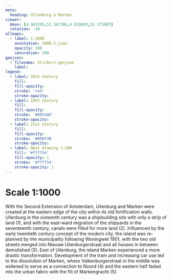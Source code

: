 ```yaml
---
meta:
  heading: Uilenburg & Marken
viewer:
  bbox: [4.901205,52.367386,4.910893,52.373007]
  rotation: -10
allmaps:
  - label: 1:1000
    annotation: 1000.1.json
    opacity: 100
    saturation: 100
geojson:
  - filename: Sticker1.geojson
    label: 
legend:
  - label: 16th Century
    fill:
    fill-opacity:
    stroke: 'red'
    stroke-opacity:
  - label: 19th Century
    fill:
    fill-opacity:
    stroke: '#0054A6'
    stroke-opacity:
  - label: 21st Century
    fill:
    fill-opacity:
    stroke: '#006F3B'
    stroke-opacity:
  - label: Next drawing 1:200
    fill: '#ffff54'
    fill-opacity: 1
    stroke: '#ffff54'
    stroke-opacity: 1
---
```

# Scale 1:1000
With the Second Extension of Amsterdam, Uilenburg and Marken were created at the eastern edge of the city within its old fortification walls. Uilenburg in the sixteenth century was a shipbuilding site with only a strip of land (1), and with the east-ward migration of the shipyards in the seventeenth century, canals were filled for more land (2). Influenced by the early twentieth century concept of the modern city, the island was re-planned by the municipality following Woningwet 1901, with the two old streets merged into Nieuwe Uilenburgerstraat and all houses in between demolished (3). East of Uilenburg, the island Marken experienced a more drastic transformation. Development of the tram and increasing car use led to the dissolution of Marken, where Valkenburgerstraat in the middle was widened to serve as a connection to Noord (4) and the eastern half faded into the urban fabric with the fill of Markengracht (5).
